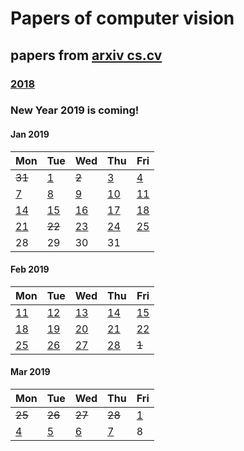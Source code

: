 # Papers of computer vision

## papers from [arxiv cs.cv](http://arxiv.org)
### [2018](2018.md)

### New Year 2019 is coming!
#### Jan 2019
Mon | Tue | Wed | Thu | Fri 
----------|-------------|-------------|-------------|-------------|
 ~~31~~ | [1](2019/201901/20190101.md)| ~~2~~ | [3](2019/201901/20190103.md) | [4](2019/201901/20190104.md) |
[7](2019/201901/20190107.md)  | [8](2019/201901/20190108.md)  | [9](2019/201901/20190109.md)  | [10](2019/201901/20190110.md)  | [11](2019/201901/20190111.md) |
[14](2019/201901/20190114.md) | [15](2019/201901/20190115.md) | [16](2019/201901/20190116.md) | [17](2019/201901/20190117.md) | [18](2019/201901/20190118.md) |
[21](2019/201901/20190121.md) | ~~22~~ | [23](2019/201901/20190123.md) | [24](2019/201901/20190124.md) | [25](2019/201901/20190125.md) |
28 | 29 | 30 | 31 |

#### Feb 2019
Mon | Tue | Wed | Thu | Fri 
----------|-------------|-------------|-------------|-------------|
[11](2019/201902/20190211.md)|[12](2019/201902/20190212.md)|[13](2019/201902/20190213.md)|[14](2019/201902/20190214.md)|[15](2019/201902/20190215.md)|
[18](2019/201902/20190218.md)|[19](2019/201902/20190219.md)|[20](2019/201902/20190220.md)|[21](2019/201902/20190221.md)|[22](2019/201902/20190222.md)|
[25](2019/201902/20190225.md) | [26](2019/201902/20190226.md) | [27](2019/201902/20190227.md) | [28](2019/201902/20190228.md)| ~~1~~|

#### Mar 2019
Mon | Tue | Wed | Thu | Fri 
----------|-------------|-------------|-------------|-------------|
~~25~~|~~26~~ | ~~27~~ | ~~28~~ | [1](2019/201903/20190301.md) |
[4](2019/201903/20190304.md) | [5](2019/201903/20190305.md) | [6](2019/201903/20190306.md) | [7](2019/201903/20190307.md) | 8|

 
 
 